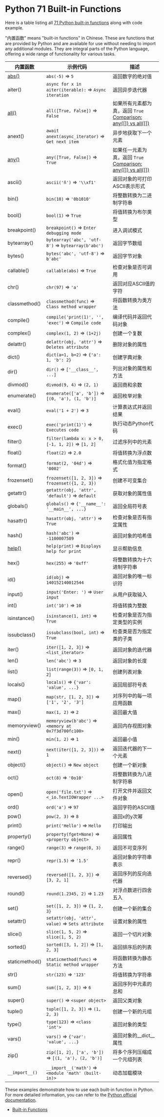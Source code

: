 # Python 71 Built-in Functions

Here is a table listing all [71 Python built-in functions](https://docs.python.org/zh-cn/3/library/functions.html) along with code example.

"内置函数" means "built-in functions" in Chinese. These are functions that are provided by Python and are available for use without needing to import any additional modules. They are integral parts of the Python language, offering a wide range of functionality for various tasks.

| **内置函数**       | **示例代码**                                           | **描述**                                           |
|-------------------|------------------------------------------------------|----------------------------------------------------|
| [abs()](https://github.com/uwspstar/20-Day-Challenge-List/blob/main/Python/Built-in%20Functions/abs(x)_function.md)    | `abs(-5)` => `5`                                      | 返回数字的绝对值                                    |
| aiter()           | `async for x in aiter(iterable):` => `Async iteration`| 返回异步迭代器                                      |
| [all()](https://github.com/uwspstar/20-Day-Challenge-List/tree/main/Python/Built-in%20Functions)             | `all([True, False])` => `False`                       | 如果所有元素都为真，返回 `True`  [Comparison: any([]) vs all([])](https://codebitwave.com/python-101-comparison-any-vs-all/)                     |
| anext()           | `await anext(async_iterator)` => `Get next item`      | 异步地获取下一个元素                                |
| [any()](https://github.com/uwspstar/20-Day-Challenge-List/blob/main/Python/Built-in%20Functions/any(iterable)_function.md)             | `any([True, False])` => `True`                        | 如果任一元素为真，返回 `True` [Comparison: any([]) vs all([])](https://codebitwave.com/python-101-comparison-any-vs-all/)                       |
| ascii()           | `ascii('ñ')` => `'\\xf1'`                             | 返回对象的可打印ASCII表示形式                         |
| bin()             | `bin(10)` => `'0b1010'`                               | 将整数转换为二进制字符串                             |
| bool()            | `bool(1)` => `True`                                   | 将值转换为布尔类型                                  |
| breakpoint()      | `breakpoint()` => `Enter debugging mode`              | 进入调试模式                                        |
| bytearray()       | `bytearray('abc', 'utf-8')` => `bytearray(b'abc')`    | 返回字节数组                                        |
| bytes()           | `bytes('abc', 'utf-8')` => `b'abc'`                   | 返回字节对象                                        |
| callable()        | `callable(abs)` => `True`                             | 检查对象是否可调用                                  |
| chr()             | `chr(97)` => `'a'`                                    | 返回对应ASCII值的字符                                |
| classmethod()     | `classmethod(func)` => `Class method wrapper`         | 将函数转换为类方法                                  |
| compile()         | `compile('print(1)', '', 'exec')` => `Compile code`   | 编译代码并返回代码对象                              |
| complex()         | `complex(1, 2)` => `(1+2j)`                           | 创建一个复数                                        |
| delattr()         | `delattr(obj, 'attr')` => `Deletes attribute`         | 删除对象的属性                                      |
| dict()            | `dict(a=1, b=2)` => `{'a': 1, 'b': 2}`                | 创建字典对象                                        |
| dir()             | `dir()` => `['__class__', ...]`                       | 列出对象的属性和方法                                |
| divmod()          | `divmod(9, 4)` => `(2, 1)`                            | 返回商和余数                                        |
| enumerate()       | `enumerate(['a', 'b'])` => `[(0, 'a'), (1, 'b')]`     | 返回枚举对象                                        |
| eval()            | `eval('1 + 2')` => `3`                                | 计算表达式并返回结果                                |
| exec()            | `exec('print(1)')` => `Executes code`                 | 执行动态Python代码                                  |
| filter()          | `filter(lambda x: x > 0, [-1, 1, 2])` => `[1, 2]`     | 过滤序列中的元素                                    |
| float()           | `float(2)` => `2.0`                                   | 将值转换为浮点数                                    |
| format()          | `format(2, '04d')` => `'0002'`                        | 格式化值为指定格式                                  |
| frozenset()       | `frozenset([1, 2, 3])` => `frozenset({1, 2, 3})`      | 创建不可变集合                                      |
| getattr()         | `getattr(obj, 'attr', 'default')` => `default`        | 获取对象的属性值                                    |
| globals()         | `globals()` => `{'__name__': '__main__', ...}`        | 返回全局符号表                                      |
| hasattr()         | `hasattr(obj, 'attr')` => `True`                      | 检查对象是否有指定属性                              |
| hash()            | `hash('abc')` => `-1100007589`                        | 返回对象的哈希值                                    |
| [help()](https://github.com/uwspstar/20-Day-Challenge-List/tree/main/Python/Built-in%20Functions)            | `help(print)` => `Displays help for print`            | 显示帮助信息                                        |
| hex()             | `hex(255)` => `'0xff'`                                | 将整数转换为十六进制字符串                           |
| id()              | `id(obj)` => `140152140012544`                        | 返回对象的唯一标识符                                |
| input()           | `input('Enter: ')` => `User input`                    | 从用户获取输入                                      |
| int()             | `int('10')` => `10`                                   | 将值转换为整数                                      |
| isinstance()      | `isinstance(1, int)` => `True`                        | 检查对象是否为指定类型的实例                         |
| issubclass()      | `issubclass(bool, int)` => `True`                     | 检查类是否为指定类的子类                             |
| iter()            | `iter([1, 2, 3])` => `<list_iterator>`                | 返回对象的迭代器                                    |
| len()             | `len('abc')` => `3`                                   | 返回对象的长度                                      |
| list()            | `list(range(3))` => `[0, 1, 2]`                       | 创建列表对象                                        |
| locals()          | `locals()` => `{'var': 'value', ...}`                 | 返回局部符号表                                      |
| map()             | `map(str, [1, 2, 3])` => `['1', '2', '3']`            | 对序列中的每一项应用函数                            |
| max()             | `max(1, 2)` => `2`                                    | 返回最大值                                          |
| memoryview()      | `memoryview(b'abc')` => `<memory at 0x7f3d700fc100>`  | 返回内存视图对象                                    |
| min()             | `min(1, 2)` => `1`                                    | 返回最小值                                          |
| next()            | `next(iter([1, 2, 3]))` => `1`                        | 返回迭代器的下一个元素                              |
| object()          | `object()` => `New object`                            | 创建一个新对象                                      |
| oct()             | `oct(8)` => `'0o10'`                                  | 将整数转换为八进制字符串                             |
| open()            | `open('file.txt')` => `<_io.TextIOWrapper ...>`       | 打开文件并返回文件对象                              |
| ord()             | `ord('a')` => `97`                                    | 返回字符的ASCII值                                   |
| pow()             | `pow(2, 3)` => `8`                                    | 返回x的y次幂                                        |
| print()           | `print('Hello')` => `Hello`                           | 打印输出                                            |
| property()        | `property(fget=None)` => `<property object>`          | 返回属性                                            |
| range()           | `range(3)` => `range(0, 3)`                           | 返回不可变序列                                      |
| repr()            | `repr(1.5)` => `'1.5'`                                | 返回对象的字符串表示                                |
| reversed()        | `reversed([1, 2, 3])` => `[3, 2, 1]`                  | 返回序列的反向迭代器                                |
| round()           | `round(1.2345, 2)` => `1.23`                          | 对浮点数进行四舍五入                                |
| set()             | `set([1, 2, 3])` => `{1, 2, 3}`                       | 创建一个新的集合                                    |
| setattr()         | `setattr(obj, 'attr', value)` => `Sets attribute`     | 设置对象的属性                                      |
| slice()           | `slice(1, 5, 2)` => `slice(1, 5, 2)`                  | 返回一个切片对象                                    |
| sorted()          | `sorted([3, 1, 2])` => `[1, 2, 3]`                    | 返回排序后的列表                                    |
| staticmethod()    | `staticmethod(func)` => `Static method wrapper`       | 将函数转换为静态方法                                |
| str()             | `str(123)` => `'123'`                                 | 将值转换为字符串                                    |
| sum()             | `sum([1, 2, 3])` => `6`                               | 返回序列中元素的总和                                |
| super()           | `super()` => `<super object>`                         | 返回父类对象                                        |
| tuple()           | `tuple([1, 2, 3])` => `(1, 2, 3)`                     | 创建一个新的元组                                    |
| type()            | `type(123)` => `<class 'int'>`                        | 返回对象的类型                                      |
| vars()            | `vars()` => `{'var': 'value', ...}`                   | 返回对象的__dict__属性                              |
| zip()             | `zip([1, 2], ['a', 'b'])` => `[(1, 'a'), (2, 'b')]`   | 将多个序列压缩成一个元组列表                        |
| `__import__()`      | `__import__('math')` => `<module 'math' (built-in)>`  | 动态加载模块                                        |
 



These examples demonstrate how to use each built-in function in Python. For more detailed information, you can refer to the [Python official documentation](https://docs.python.org/3/library/functions.html).

- [Built-in Functions](https://docs.python.org/3/library/functions.html)
